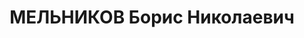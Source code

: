 ---
title: МЕЛЬНИКОВ Борис Николаевич
description: "Род. в 1895, Забайкальская обл., пос. Селенгинск, русский, обр.: среднее,\
  \ член ВКП(б). Проживал: Москва, Хоромный туп., д. 2, кв. 78. Зав. службой связи\
  \ Коминтерна \n  Арестован 04.05.1937. Обв.: шпионаж. Приговор: ВК ВС СССР, 25.11.1937\
  \ – ВМН. Расстрелян 28.07.1938, г.Москва. \n  Реабилитирован ВК ВС СССР 10.03.1956"
---